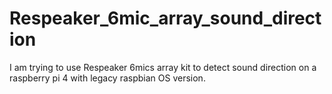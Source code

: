 # Respeaker_6mic_array_sound_direction
I am trying to use Respeaker 6mics array kit to detect sound direction on a raspberry pi 4 with legacy raspbian OS version.
